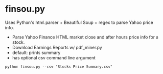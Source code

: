 # finsou.py

Uses Python's html.parser + Beautiful Soup + regex to parse Yahoo price info.

- Parse Yahoo Finance HTML market close and after hours price info for a stock.
- Download Earnings Reports w/ pdf_miner.py
- default: prints summary
- has optional csv command line argument

```
python finsou.py --csv "Stocks Price Summary.csv"
```
